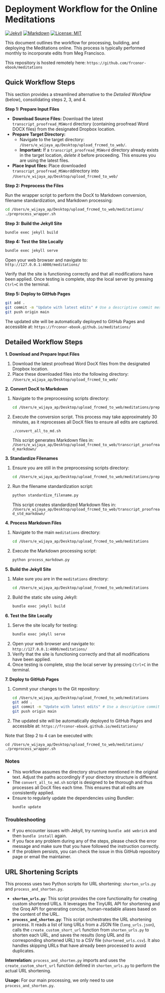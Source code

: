 # Deployment Workflow for the Online Meditations
[![Jekyll](https://img.shields.io/badge/built%20with-Jekyll-red.svg)](https://jekyllrb.com/)
[![Markdown](https://img.shields.io/badge/markdown-%23000000.svg?logo=markdown)](https://www.markdownguide.org/)
[![License: MIT](https://img.shields.io/badge/License-MIT-yellow.svg)](https://opensource.org/licenses/MIT)

This document outlines the workflow for processing, building, and deploying the Meditations online. This process is typically performed monthly to incorporate edits from Meg Francisco.

This repository is hosted remotely here: `https://github.com/frconor-ebook/meditations`



## Quick Workflow Steps

This section provides a streamlined alternative to the *Detailed Workflow* (below), consolidating steps 2, 3, and 4.

**Step 1: Prepare Input Files**

-   **Download Source Files:** Download the latest `transcript_proofread_MSWord` directory (containing proofread Word DOCX files) from the designated Dropbox location.
-   **Prepare Target Directory:**
    *   Navigate to the target directory: `/Users/e_wijaya_ap/Desktop/upload_frcmed_to_web/`.
    *   **Important:** If a `transcript_proofread_MSWord` directory already exists in the target location, *delete it* before proceeding.  This ensures you are using the latest files.
-  **Place Input files:** Place downloaded `transcript_proofread_MSWord`directory into `/Users/e_wijaya_ap/Desktop/upload_frcmed_to_web/`


**Step 2: Preprocess the Files**

Run the wrapper script to perform the DocX to Markdown conversion, filename standardization, and Markdown processing:

```bash
cd /Users/e_wijaya_ap/Desktop/upload_frcmed_to_web/meditations/
./preprocess_wrapper.sh
```

**Step 3: Build the Jekyll Site**

```bash
bundle exec jekyll build
```

**Step 4: Test the Site Locally**

```bash
bundle exec jekyll serve
```

Open your web browser and navigate to: `http://127.0.0.1:4000/meditations/`

Verify that the site is functioning correctly and that all modifications have been applied. Once testing is complete, stop the local server by pressing `Ctrl+C` in the terminal.

**Step 5: Deploy to GitHub Pages**

```bash
git add .
git commit -m "Update with latest edits" # Use a descriptive commit message
git push origin main
```

The updated site will be automatically deployed to GitHub Pages and accessible at: `https://frconor-ebook.github.io/meditations/`


## Detailed Workflow Steps

**1. Download and Prepare Input Files**

1. Download the latest proofread Word DocX files from the designated Dropbox location.
2. Place these downloaded files into the following directory:
    `/Users/e_wijaya_ap/Desktop/upload_frcmed_to_web/`

**2. Convert DocX to Markdown**

1. Navigate to the preprocessing scripts directory:
    ```bash
    cd /Users/e_wijaya_ap/Desktop/upload_frcmed_to_web/meditations/preprocessing_scripts/
    ```
2. Execute the conversion script. This process may take approximately 30 minutes, as it reprocesses all DocX files to ensure all edits are captured.
    ```bash
    ./convert_all_to_md.sh
    ```
    This script generates Markdown files in:
    `/Users/e_wijaya_ap/Desktop/upload_frcmed_to_web/transcript_proofread_markdown/`

**3. Standardize Filenames**

1. Ensure you are still in the preprocessing scripts directory:
    ```bash
    cd /Users/e_wijaya_ap/Desktop/upload_frcmed_to_web/meditations/preprocessing_scripts/
    ```
2. Run the filename standardization script:
    ```bash
    python standardize_filename.py
    ```
    This script creates standardized Markdown files in:
    `/Users/e_wijaya_ap/Desktop/upload_frcmed_to_web/transcript_proofread_std_markdown/`

**4. Process Markdown Files**

1. Navigate to the main `meditations` directory:
    ```bash
    cd /Users/e_wijaya_ap/Desktop/upload_frcmed_to_web/meditations
    ```
2. Execute the Markdown processing script:
    ```bash
    python process_markdown.py
    ```

**5. Build the Jekyll Site**

1. Make sure you are in the `meditations` directory:
    ```bash
    cd /Users/e_wijaya_ap/Desktop/upload_frcmed_to_web/meditations
    ```
2. Build the static site using Jekyll:
    ```bash
    bundle exec jekyll build
    ```

**6. Test the Site Locally**

1. Serve the site locally for testing:
    ```bash
    bundle exec jekyll serve
    ```
2. Open your web browser and navigate to:
    `http://127.0.0.1:4000/meditations/`
3. Verify that the site is functioning correctly and that all modifications have been applied.
4. Once testing is complete, stop the local server by pressing `Ctrl+C` in the terminal.

**7. Deploy to GitHub Pages**

1. Commit your changes to the Git repository:
    ```bash
    cd /Users/e_wijaya_ap/Desktop/upload_frcmed_to_web/meditations
    git add .
    git commit -m "Update with latest edits" # Use a descriptive commit message
    git push origin main
    ```
2. The updated site will be automatically deployed to GitHub Pages and accessible at:
    `https://frconor-ebook.github.io/meditations/`


Note that Step 2 to 4 can be executed with:

```
cd /Users/e_wijaya_ap/Desktop/upload_frcmed_to_web/meditations/
./preprocess_wrapper.sh
```

### Notes

*   This workflow assumes the directory structure mentioned in the original text. Adjust the paths accordingly if your directory structure is different.
*   The `convert_all_to_md.sh` script is designed to be thorough and thus processes all DocX files each time. This ensures that all edits are consistently applied.
*   Ensure to regularly update the dependencies using Bundler:
    ```bash
    bundle update
    ```

### Troubleshooting

*   If you encounter issues with Jekyll, try running `bundle add webrick` and then `bundle install` again.
*   If you face any problem during any of the steps, please check the error message and make sure that you have followed the instruction correctly.
*   If the problem persists, you can check the issue in this GitHub repository page or email the maintainer.


## URL Shortening Scripts

This process uses two Python scripts for URL shortening: `shorten_urls.py` and `process_and_shorten.py`.

*   **`shorten_urls.py`**: This script provides the core functionality for creating custom shortened URLs. It leverages the TinyURL API for shortening and the Groq API for generating concise, human-readable aliases based on the content of the URL.
*   **`process_and_shorten.py`**: This script orchestrates the URL shortening process. It reads a list of long URLs from a JSON file (`long_urls.json`), calls the `create_custom_short_url` function from `shorten_urls.py` to shorten each URL, and saves the results (long URL and its corresponding shortened URL) to a CSV file (`shortened_urls.csv`). It also handles skipping URLs that have already been processed to avoid duplicates.

**Interrelation:** `process_and_shorten.py` imports and uses the `create_custom_short_url` function defined in `shorten_urls.py` to perform the actual URL shortening.

**Usage:** For our main processing, we only need to use `process_and_shorten.py`.
